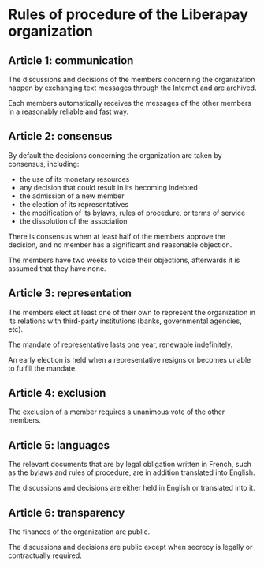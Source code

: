 # Rules of procedure of the Liberapay organization

## Article 1: communication

The discussions and decisions of the members concerning the organization happen by exchanging text messages through the Internet and are archived.

Each members automatically receives the messages of the other members in a reasonably reliable and fast way.

## Article 2: consensus

By default the decisions concerning the organization are taken by consensus, including:

- the use of its monetary resources
- any decision that could result in its becoming indebted
- the admission of a new member
- the election of its representatives
- the modification of its bylaws, rules of procedure, or terms of service
- the dissolution of the association

There is consensus when at least half of the members approve the decision, and no member has a significant and reasonable objection.

The members have two weeks to voice their objections, afterwards it is assumed that they have none.

## Article 3: representation

The members elect at least one of their own to represent the organization in its relations with third-party institutions (banks, governmental agencies, etc).

The mandate of representative lasts one year, renewable indefinitely.

An early election is held when a representative resigns or becomes unable to fulfill the mandate.

## Article 4: exclusion

The exclusion of a member requires a unanimous vote of the other members.

## Article 5: languages

The relevant documents that are by legal obligation written in French, such as the bylaws and rules of procedure, are in addition translated into English.

The discussions and decisions are either held in English or translated into it.

## Article 6: transparency

The finances of the organization are public.

The discussions and decisions are public except when secrecy is legally or contractually required.
